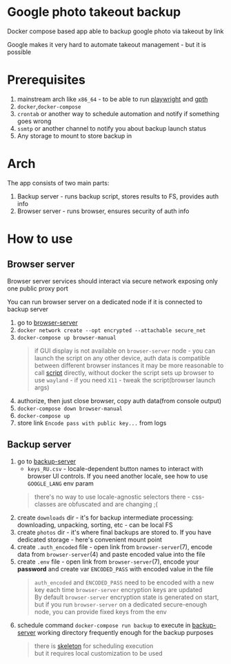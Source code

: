# Google photo takeout backup
Docker compose based app able to backup google photo via takeout by link

Google makes it very hard to automate takeout management - but it is possible

# Prerequisites
1. mainstream arch like `x86_64` - to be able to run [playwright](https://github.com/microsoft/playwright) and [gpth](https://github.com/TheLastGimbus/GooglePhotosTakeoutHelper)
2. `docker`,`docker-compose`
3. `crontab` or another way to schedule automation and notify if something goes wrong
4. `ssmtp` or another channel to notify you about backup launch status
5. Any storage to mount to store backup in

# Arch
The app consists of two main parts:
1. Backup server - runs backup script, stores results to FS, provides auth info
2. Browser server - runs browser, ensures security of auth info

# How to use

## Browser server
Browser server services should interact via secure network exposing only one public proxy port

You can run browser server on a dedicated node if it is connected to backup server
1. go to [browser-server](./browser-server)
2. `docker network create --opt encrypted --attachable secure_net`
3. `docker-compose up browser-manual`
   > if GUI display is not available on `browser-server` node - you can launch the script on any other device, auth data is compatible between different browser instances
   > it may be more reasonable to call [script](browser-server/manual_auth.py) directly, without docker
   > the script sets up browser to use `wayland` - if you need `X11` - tweak the script(browser launch args)
4. authorize, then just close browser, copy auth data(from console output)
5. `docker-compose down browser-manual`
6. `docker-compose up`
7. store link `Encode pass with public key...` from logs

## Backup server
1. go to [backup-server](./backup-server)
   - `keys_RU.csv` - locale-dependent button names to interact with browser UI controls. If you need another locale, see how to use `GOOGLE_LANG` env param
   > there's no way to use locale-agnostic selectors there - css-classes are obfuscated and are changing ;(
2. create `downloads` dir - it's for backup intermediate processing: downloading, unpacking, sorting, etc - can be local FS
3. create `photos` dir - it's where final backups are stored to. If you have dedicated storage - here's convenient mount point
4. create `.auth_encoded` file - open link from `browser-server`(7), encode data from `browser-server`(4) and paste encoded value into the file
5. create `.env` file - open link from `browser-server`(7), encode your **password** and create var `ENCODED_PASS` with encoded value in the file
   > `auth_encoded` and `ENCODED_PASS` need to be encoded with a new key each time `browser-server` encryption keys are updated  
   > By default `browser-server` encryption state is generated on start, 
   > but if you run `browser-server` on a dedicated secure-enough node, you can provide fixed keys from the env
6. schedule command `docker-compose run backup` to execute in [backup-server](./backup-server) working directory frequently enough for the backup purposes
   > there is [skeleton](./backup-server/execute_backup.sh) for scheduling execution  
   > but it requires local customization to be used